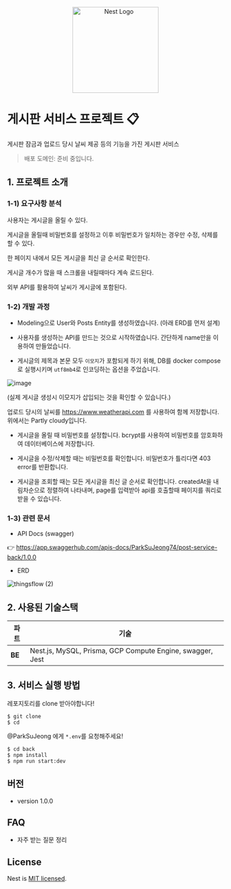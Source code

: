 <p align="center">
  <a href="http://nestjs.com/" target="blank"><img src="https://nestjs.com/img/logo-small.svg" width="200" alt="Nest Logo" /></a>
</p>

[circleci-image]: https://img.shields.io/circleci/build/github/nestjs/nest/master?token=abc123def456
[circleci-url]: https://circleci.com/gh/nestjs/nest

# 게시판 서비스 프로젝트 📋

게시판 잠금과 업로드 당시 날씨 제공 등의 기능을 가진 게시판 서비스

> 배포 도메인: 준비 중입니다.

## 1. 프로젝트 소개

### 1-1) 요구사항 분석

사용자는 게시글을 올릴 수 있다.

게시글을 올릴때 비밀번호를 설정하고 이후 비밀번호가 일치하는 경우만 수정, 삭제를 할 수 있다.

한 페이지 내에서 모든 게시글을 최신 글 순서로 확인한다.

게시글 개수가 많을 때 스크롤을 내릴때마다 계속 로드된다.

외부 API를 활용하여 날씨가 게시글에 포함된다.

### 1-2) 개발 과정

- Modeling으로 User와 Posts Entity를 생성하였습니다. (아래 ERD를 먼저 설계)

- 사용자를 생성하는 API를 만드는 것으로 시작하였습니다. 간단하게 name만을 이용하여 만들었습니다.

- 게시글의 제목과 본문 모두 `이모지`가 포함되게 하기 위해, DB를 docker compose로 실행시키며 `utf8mb4`로 인코딩하는 옵션을 주었습니다.

![image](https://user-images.githubusercontent.com/71163016/188588374-f0a73a74-ce59-4f9e-920b-9204e464d99e.png)

(실제 게시글 생성시 이모지가 삽입되는 것을 확인할 수 있습니다.)

업로드 당시의 날씨를 https://www.weatherapi.com 를 사용하여 함께 저장합니다. 위에서는 Partly cloudy입니다.

- 게시글을 올릴 때 비밀번호를 설정합니다. bcrypt를 사용하여 비밀번호를 암호화하여 데이터베이스에 저장합니다.

- 게시글을 수정/삭제할 때는 비밀번호를 확인합니다. 비밀번호가 틀리다면 403 error를 반환합니다.

- 게시글을 조회할 때는 모든 게시글을 최신 글 순서로 확인합니다. createdAt을 내림차순으로 정렬하여 나타내며, page를 입력받아 api를 호출할때 페이지를 쿼리로 받을 수 있습니다.

### 1-3) 관련 문서

- API Docs (swagger)

👉 https://app.swaggerhub.com/apis-docs/ParkSuJeong74/post-service-back/1.0.0

- ERD

![thingsflow (2)](https://user-images.githubusercontent.com/71163016/188589260-4d3a5461-c5bd-48f0-a0af-e39780d786e6.png)

## 2. 사용된 기술스택

| 파트   | 기술                                                      |
| ------ | --------------------------------------------------------- |
| **BE** | Nest.js, MySQL, Prisma, GCP Compute Engine, swagger, Jest |

## 3. 서비스 실행 방법

레포지토리를 clone 받아야합니다!

```shell
$ git clone
$ cd
```

@ParkSuJeong 에게 `*.env`를 요청해주세요!

```shell
$ cd back
$ npm install
$ npm run start:dev
```

## 버전

- version 1.0.0

## FAQ

- 자주 받는 질문 정리

## License

Nest is [MIT licensed](LICENSE).

